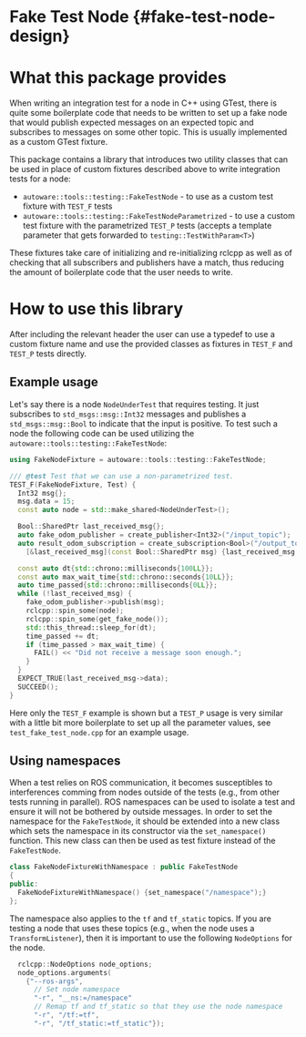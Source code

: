 Fake Test Node {#fake-test-node-design}
=====================

# What this package provides

When writing an integration test for a node in C++ using GTest, there is quite some boilerplate code
that needs to be written to set up a fake node that would publish expected messages on an expected
topic and subscribes to messages on some other topic. This is usually implemented as a custom GTest
fixture.

This package contains a library that introduces two utility classes that can be used in place of
custom fixtures described above to write integration tests for a node:
- `autoware::tools::testing::FakeTestNode` - to use as a custom test fixture with `TEST_F` tests
- `autoware::tools::testing::FakeTestNodeParametrized` - to use a custom test fixture with the
  parametrized `TEST_P` tests (accepts a template parameter that gets forwarded to
  `testing::TestWithParam<T>`)

These fixtures take care of initializing and re-initializing rclcpp as well as of checking that all
subscribers and publishers have a match, thus reducing the amount of boilerplate code that the user
needs to write.

# How to use this library
After including the relevant header the user can use a typedef to use a custom fixture name and use
the provided classes as fixtures in `TEST_F` and `TEST_P` tests directly.

## Example usage
Let's say there is a node `NodeUnderTest` that requires testing. It just
subscribes to `std_msgs::msg::Int32` messages and publishes a
`std_msgs::msg::Bool` to indicate that the input is positive. To test such a
node the following code can be used utilizing the
`autoware::tools::testing::FakeTestNode`:

```cpp
using FakeNodeFixture = autoware::tools::testing::FakeTestNode;

/// @test Test that we can use a non-parametrized test.
TEST_F(FakeNodeFixture, Test) {
  Int32 msg{};
  msg.data = 15;
  const auto node = std::make_shared<NodeUnderTest>();

  Bool::SharedPtr last_received_msg{};
  auto fake_odom_publisher = create_publisher<Int32>("/input_topic");
  auto result_odom_subscription = create_subscription<Bool>("/output_topic", *node,
    [&last_received_msg](const Bool::SharedPtr msg) {last_received_msg = msg;});

  const auto dt{std::chrono::milliseconds{100LL}};
  const auto max_wait_time{std::chrono::seconds{10LL}};
  auto time_passed{std::chrono::milliseconds{0LL}};
  while (!last_received_msg) {
    fake_odom_publisher->publish(msg);
    rclcpp::spin_some(node);
    rclcpp::spin_some(get_fake_node());
    std::this_thread::sleep_for(dt);
    time_passed += dt;
    if (time_passed > max_wait_time) {
      FAIL() << "Did not receive a message soon enough.";
    }
  }
  EXPECT_TRUE(last_received_msg->data);
  SUCCEED();
}
```

Here only the `TEST_F` example is shown but a `TEST_P` usage is very similar with a little bit more
boilerplate to set up all the parameter values, see `test_fake_test_node.cpp` for an example usage.

## Using namespaces

When a test relies on ROS communication,
it becomes susceptibles to interferences comming from nodes outside of the tests
(e.g., from other tests running in parallel).
ROS namespaces can be used to isolate a test and ensure it will not be bothered by outside messages.
In order to set the namespace for the `FakeTestNode`,
it should be extended into a new class which sets the namespace in its constructor
via the `set_namespace()` function. This new class can then be used as test fixture instead of the `FakeTestNode`.
```C++
class FakeNodeFixtureWithNamespace : public FakeTestNode
{
public:
  FakeNodeFixtureWithNamespace() {set_namespace("/namespace");}
};
```

The namespace also applies to the `tf` and `tf_static` topics.
If you are testing a node that uses these topics (e.g., when the node uses a `TransformListener`),
then it is important to use the following `NodeOptions` for the node.
```C++
  rclcpp::NodeOptions node_options;
  node_options.arguments(
    {"--ros-args",
      // Set node namespace
      "-r", "__ns:=/namespace"
      // Remap tf and tf_static so that they use the node namespace
      "-r", "/tf:=tf",
      "-r", "/tf_static:=tf_static"});
```
